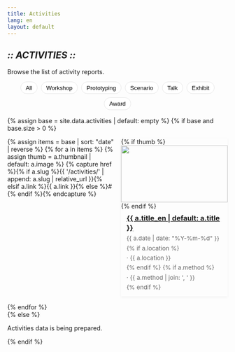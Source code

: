 ```yaml
---
title: Activities
lang: en
layout: default
---
```


<section class="hero" data-reveal>
  <h1 class="chapter glitch" data-shadow="Chapter II :: ACTIVITIES ::">
    <em>:: ACTIVITIES ::</em>
  </h1>
  <p class="lead">Browse the list of activity reports.</p>
</section>

<section id="activities-list" data-reveal>
  <style>
    .filters { display:flex; flex-wrap:wrap; gap:.5rem; margin:.5rem 0 1rem; justify-content:center; }
    .filters button{ border:1px solid var(--c-border,#e5e5e5); background:#fff; padding:.35rem .7rem; border-radius:999px; cursor:pointer; }
    .filters button.is-active{ background:#f5fbff; border-color:#cfe3ff; }
    #activities-list{ display:block; width:100%; max-width:none; }
    .cards{
      display:grid !important;
      grid-template-columns: repeat(auto-fill, minmax(180px, 1fr)) !important;
      grid-auto-flow: row;
      grid-auto-rows: auto !important; /* rows fit content */
      align-content: start;
      align-items: stretch;
      justify-items: stretch;
      gap:1rem !important;
      list-style:none;
      padding:0;
      margin:0;
      width:100%;
      box-sizing: border-box;
    }
    /* Desktop: exactly 3 columns */
    @media (min-width: 1024px){
      .cards{ grid-template-columns: repeat(3, 1fr) !important; }
    }
    .cards, .cards *{ box-sizing: border-box; }
    .cards > li{ position:relative !important; min-width:0; float:none !important; clear:none !important; }
    .card{ display:flex !important; position:relative !important; flex-direction:column; height:auto; width:100%; box-shadow:0 2px 6px rgba(0,0,0,.05); transition:box-shadow .2s ease; }
    .card:hover{ box-shadow:0 8px 18px rgba(0,0,0,.10); }
    .card img{ width:100%; height:130px; object-fit:cover; display:block; }
    .card h3{ margin:.6rem .8rem .3rem; font-size:1rem; line-height:1.35; }
    .meta{ margin:0 .8rem .8rem; font-size:.85rem; color:#666; display:flex; gap:.4rem; flex-wrap:wrap; }
    /* Full-bleed layout on desktop to guarantee 3 columns */
    @media (min-width: 1024px){
      /* break this section out of any narrow page wrapper */
      #activities-list{ width:100vw !important; margin-left: calc(50% - 50vw); margin-right: calc(50% - 50vw); }
      /* center the grid within a max width */
      #activities-list .cards{ max-width: 1200px; margin: 0 auto; grid-template-columns: repeat(3, minmax(0, 1fr)) !important; }
    }
  </style>

  <div class="filters">
    <button data-type="">All</button>
    <button data-type="workshop">Workshop</button>
    <button data-type="prototyping">Prototyping</button>
    <button data-type="scenario">Scenario</button>
    <button data-type="talk">Talk</button>
    <button data-type="exhibit">Exhibit</button>
    <button data-type="award">Award</button>
  </div>

  {% assign base = site.data.activities | default: empty %}
  {% if base and base.size > 0 %}
    <ul id="acts" class="cards">
      {% assign items = base | sort: "date" | reverse %}
      {% for a in items %}
        {% assign thumb = a.thumbnail | default: a.image %}
        {% capture href %}{% if a.slug %}{{ '/activities/' | append: a.slug | relative_url }}{% elsif a.link %}{{ a.link }}{% else %}#{% endif %}{% endcapture %}
        <li class="card" data-type="{{ a.type | default: 'activity' }}">
          {% if thumb %}<a href="{{ href }}"><img src="{{ '/assets/img/activities/' | append: thumb | relative_url }}" alt=""></a>{% endif %}
          <h3><a href="{{ href }}">{{ a.title_en | default: a.title }}</a></h3>
          <div class="meta">
            <span>{{ a.date | date: "%Y-%m-%d" }}</span>
            {% if a.location %}<span>· {{ a.location }}</span>{% endif %}
            {% if a.method %}<span>· {{ a.method | join: ', ' }}</span>{% endif %}
          </div>
        </li>
      {% endfor %}
    </ul>
    <script>
      (function(){
        const state={type:''};
        const items=[...document.querySelectorAll('#acts .card')];
        function apply(){ items.forEach(el=>{el.style.display = !state.type || el.dataset.type===state.type ? '' : 'none';}); }
        document.querySelectorAll('.filters [data-type]').forEach(b=>{
          b.addEventListener('click',()=>{ document.querySelectorAll('.filters [data-type]').forEach(x=>x.classList.remove('is-active')); b.classList.add('is-active'); state.type=b.dataset.type; apply(); });
        });
        apply();
      })();
    </script>
  {% else %}
    <p>Activities data is being prepared.</p>
  {% endif %}
</section>
